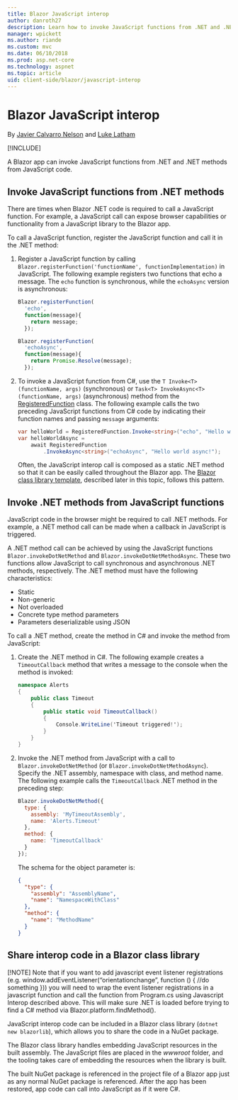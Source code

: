 ```yaml
---
title: Blazor JavaScript interop
author: danroth27
description: Learn how to invoke JavaScript functions from .NET and .NET methods from JavaScript.
manager: wpickett
ms.author: riande
ms.custom: mvc
ms.date: 06/10/2018
ms.prod: asp.net-core
ms.technology: aspnet
ms.topic: article
uid: client-side/blazor/javascript-interop
---
```

# Blazor JavaScript interop

By [Javier Calvarro Nelson](https://github.com/javiercn) and [Luke Latham](https://github.com/guardrex)

[!INCLUDE[](~/includes/blazor-preview-notice.md)]

A Blazor app can invoke JavaScript functions from .NET and .NET methods from JavaScript code.

## Invoke JavaScript functions from .NET methods

There are times when Blazor .NET code is required to call a JavaScript function. For example, a JavaScript call can expose browser capabilities or functionality from a JavaScript library to the Blazor app.

To call a JavaScript function, register the JavaScript function and call it in the .NET method:

1. Register a JavaScript function by calling `Blazor.registerFunction('functionName', functionImplementation)` in JavaScript. The following example registers two functions that echo a message. The `echo` function is synchronous, while the `echoAsync` version is asynchronous:

    ```javascript
    Blazor.registerFunction(
      'echo',
      function(message){
        return message;
      });

    Blazor.registerFunction(
      'echoAsync',
      function(message){
        return Promise.Resolve(message);
      });
    ```

1. To invoke a JavaScript function from C#, use the `T Invoke<T>(functionName, args)` (synchronous) or `Task<T> InvokeAsync<T>(functionName, args)` (asynchronous) method from the [RegisteredFunction](/api/Microsoft.AspNetCore.Blazor.Browser.Interop.RegisteredFunction.html) class. The following example calls the two preceding JavaScript functions from C# code by indicating their function names and passing `message` arguments:

    ```csharp
    var helloWorld = RegisteredFunction.Invoke<string>("echo", "Hello world!");
    var helloWorldAsync = 
        await RegisteredFunction
            .InvokeAsync<string>("echoAsync", "Hello world async!");
    ```

   Often, the JavaScript interop call is composed as a static .NET method so that it can be easily called throughout the Blazor app. The [Blazor class library template](#share-interop-code-in-a-blazor-class-library), described later in this topic, follows this pattern.

## Invoke .NET methods from JavaScript functions

JavaScript code in the browser might be required to call .NET methods. For example, a .NET method call can be made when a callback in JavaScript is triggered.

A .NET method call can be achieved by using the JavaScript functions `Blazor.invokeDotNetMethod` and `Blazor.invokeDotNetMethodAsync`. These two functions allow JavaScript to call synchronous and asynchronous .NET methods, respectively. The .NET method must have the following characteristics:

* Static
* Non-generic
* Not overloaded
* Concrete type method parameters
* Parameters deserializable using JSON

To call a .NET method, create the method in C# and invoke the method from JavaScript:

1. Create the .NET method in C#. The following example creates a `TimeoutCallback` method that writes a message to the console when the method is invoked:

    ```csharp
    namespace Alerts
    {
        public class Timeout
        {
            public static void TimeoutCallback()
            {
                Console.WriteLine('Timeout triggered!');
            }
        }
    }
    ```

1. Invoke the .NET method from JavaScript with a call to `Blazor.invokeDotNetMethod` (or `Blazor.invokeDotNetMethodAsync`). Specify the .NET assembly, namespace with class, and method name. The following example calls the `TimeoutCallback` .NET method in the preceding step:

    ```javascript
    Blazor.invokeDotNetMethod({
      type: {
        assembly: 'MyTimeoutAssembly',
        name: 'Alerts.Timeout'
      },
      method: {
        name: 'TimeoutCallback'
      }
    });
    ```

   The schema for the object parameter is:

   ```json
   {
     "type": {
       "assembly": "AssemblyName",
       "name": "NamespaceWithClass"
     },
     "method": {
       "name": "MethodName"
     }
   }
   ```

## Share interop code in a Blazor class library

[!NOTE] Note that if you want to add javascript event listener registrations (e.g. window.addEventListener(“orientationchange”, function () { //do something })) you will need to wrap the event listener registrations in a javascript function and call the function from Program.cs using Javascript Interop described above. This will make sure .NET is loaded before trying to find a C# method via Blazor.platform.findMethod().

JavaScript interop code can be included in a Blazor class library (`dotnet new blazorlib`), which allows you to share the code in a NuGet package.

The Blazor class library handles embedding JavaScript resources in the built assembly. The JavaScript files are placed in the *wwwroot* folder, and the tooling takes care of embedding the resources when the library is built.

The built NuGet package is referenced in the project file of a Blazor app just as any normal NuGet package is referenced. After the app has been restored, app code can call into JavaScript as if it were C#.
